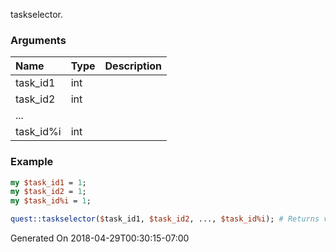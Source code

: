 taskselector.
### Arguments
**Name**|**Type**|**Description**
:---|:---|:---
task_id1|int|
task_id2|int|
...||
task_id%i|int|

### Example

```perl
my $task_id1 = 1;
my $task_id2 = 1;
my $task_id%i = 1;

quest::taskselector($task_id1, $task_id2, ..., $task_id%i); # Returns void
```


Generated On 2018-04-29T00:30:15-07:00